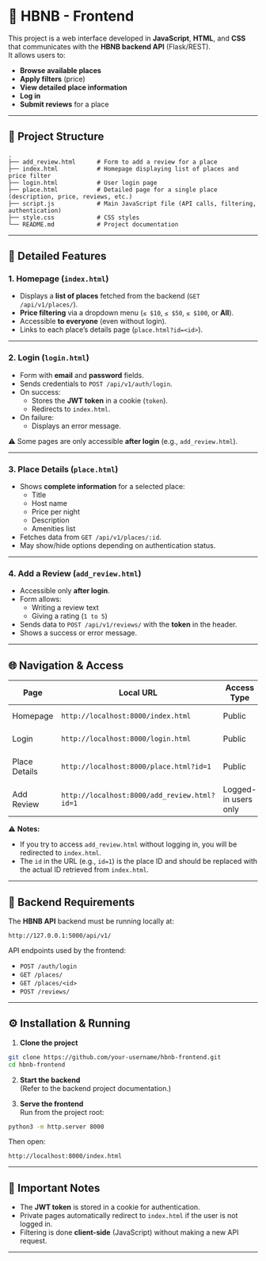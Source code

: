 # 🏡 HBNB - Frontend

This project is a web interface developed in **JavaScript**, **HTML**, and **CSS** that communicates with the **HBNB backend API** (Flask/REST).  
It allows users to:
- **Browse available places**
- **Apply filters** (price)
- **View detailed place information**
- **Log in**
- **Submit reviews** for a place

---

## 📂 Project Structure

```
.
├── add_review.html      # Form to add a review for a place
├── index.html           # Homepage displaying list of places and price filter
├── login.html           # User login page
├── place.html           # Detailed page for a single place (description, price, reviews, etc.)
├── script.js            # Main JavaScript file (API calls, filtering, authentication)
├── style.css            # CSS styles
└── README.md            # Project documentation
```

---

## 🚀 Detailed Features

### 1. **Homepage (`index.html`)**
- Displays a **list of places** fetched from the backend (`GET /api/v1/places/`).
- **Price filtering** via a dropdown menu (`≤ $10`, `≤ $50`, `≤ $100`, or **All**).
- Accessible **to everyone** (even without login).
- Links to each place’s details page (`place.html?id=<id>`).

---

### 2. **Login (`login.html`)**
- Form with **email** and **password** fields.
- Sends credentials to `POST /api/v1/auth/login`.
- On success:
  - Stores the **JWT token** in a cookie (`token`).
  - Redirects to `index.html`.
- On failure:
  - Displays an error message.

⚠️ Some pages are only accessible **after login** (e.g., `add_review.html`).

---

### 3. **Place Details (`place.html`)**
- Shows **complete information** for a selected place:
  - Title
  - Host name
  - Price per night
  - Description
  - Amenities list
- Fetches data from `GET /api/v1/places/:id`.
- May show/hide options depending on authentication status.

---

### 4. **Add a Review (`add_review.html`)**
- Accessible only **after login**.
- Form allows:
  - Writing a review text
  - Giving a rating (`1 to 5`)
- Sends data to `POST /api/v1/reviews/` with the **token** in the header.
- Shows a success or error message.

---

## 🌐 Navigation & Access

| Page               | Local URL                                    | Access Type               | Description |
|--------------------|----------------------------------------------|---------------------------|-------------|
| Homepage           | `http://localhost:8000/index.html`           | Public                    | Places list + price filter |
| Login              | `http://localhost:8000/login.html`           | Public                    | User login form |
| Place Details      | `http://localhost:8000/place.html?id=1`      | Public                    | Information about a place |
| Add Review         | `http://localhost:8000/add_review.html?id=1` | Logged-in users only      | Review submission form |

⚠️ **Notes:**
- If you try to access `add_review.html` without logging in, you will be redirected to `index.html`.
- The `id` in the URL (e.g., `id=1`) is the place ID and should be replaced with the actual ID retrieved from `index.html`.

---

## 📡 Backend Requirements

The **HBNB API** backend must be running locally at:

```
http://127.0.0.1:5000/api/v1/
```

API endpoints used by the frontend:
- `POST /auth/login`
- `GET /places/`
- `GET /places/<id>`
- `POST /reviews/`

---

## ⚙️ Installation & Running

1. **Clone the project**
```bash
git clone https://github.com/your-username/hbnb-frontend.git
cd hbnb-frontend
```

2. **Start the backend**  
(Refer to the backend project documentation.)

3. **Serve the frontend**  
Run from the project root:
```bash
python3 -m http.server 8000
```
Then open:
```
http://localhost:8000/index.html
```

---

## 🔑 Important Notes
- The **JWT token** is stored in a cookie for authentication.
- Private pages automatically redirect to `index.html` if the user is not logged in.
- Filtering is done **client-side** (JavaScript) without making a new API request.

---
